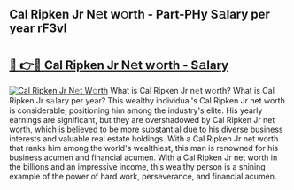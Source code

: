 ## Cal Ripken Jr N𝚎t w𝚘rth - Part-PHy S𝚊lary per year rF3vI

# <h2><a href="http://gc2ib1.nevu.top/?p=Cal+Ripken+Jr">🔗 👉🔴 Cal Ripken Jr N𝚎t w𝚘rth - S𝚊lary</a></h2>

[![Cal Ripken Jr N𝚎t W𝚘rth](https://i.imgur.com/Oavwk0R.jpeg)](http://gc2ib1.nevu.top/?p=Cal+Ripken+Jr)
What is Cal Ripken Jr n𝚎t w𝚘rth? What is Cal Ripken Jr s𝚊lary per year?
This wealthy individual's Cal Ripken Jr net worth is considerable, positioning him among the industry's elite. His yearly earnings are significant, but they are overshadowed by Cal Ripken Jr net worth, which is believed to be more substantial due to his diverse business interests and valuable real estate holdings. With a Cal Ripken Jr net worth that ranks him among the world's wealthiest, this man is renowned for his business acumen and financial acumen. With a Cal Ripken Jr net worth in the billions and an impressive income, this wealthy person is a shining example of the power of hard work, perseverance, and financial acumen.
